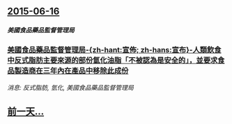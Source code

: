 ## [2015-06-16](/news/2015/06/16/index.md)

##### 美國食品藥品監督管理局
### [ 美國食品藥品監督管理局-{zh-hant:宣佈; zh-hans:宣布}-人類飲食中反式脂肪主要來源的部份氫化油脂「不被認為是安全的」，並要求食品製造商在三年內在產品中移除此成份](/news/2015/06/16/美國食品藥品監督管理局-zh-hant-宣佈-zh-hans-宣布-人類飲食中反式脂肪主要來源的部份氫化油脂-不.md)
_消息: 反式脂肪, 氫化, 美國食品藥品監督管理局_

## [前一天...](/news/2015/06/12/index.md)

